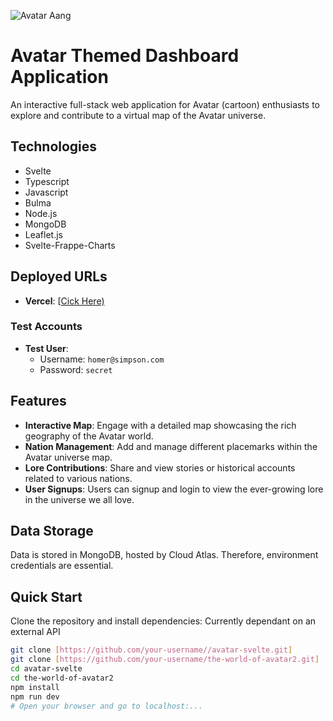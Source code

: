 
![Avatar Aang](https://github.com/bakaichi/avatar-svelte/assets/99150271/eeecc8f5-866f-4804-9cc5-1c5287e5a629)

# Avatar Themed Dashboard Application

An interactive full-stack web application for Avatar (cartoon) enthusiasts to explore and contribute to a virtual map of the Avatar universe.

## Technologies

- Svelte
- Typescript
- Javascript
- Bulma
- Node.js
- MongoDB
- Leaflet.js
- Svelte-Frappe-Charts

## Deployed URLs

- **Vercel**: [[Cick Here)](https://avatar-svelte.vercel.app/)

### Test Accounts

- **Test User**:
  - Username: `homer@simpson.com`
  - Password: `secret`

## Features

- **Interactive Map**: Engage with a detailed map showcasing the rich geography of the Avatar world.
- **Nation Management**: Add and manage different placemarks within the Avatar universe map.
- **Lore Contributions**: Share and view stories or historical accounts related to various nations.
- **User Signups**: Users can signup and login to view the ever-growing lore in the universe we all love.


## Data Storage

Data is stored in MongoDB, hosted by Cloud Atlas. Therefore, environment credentials are essential.

## Quick Start

Clone the repository and install dependencies:
Currently dependant on an external API 
```bash
git clone [https://github.com/your-username//avatar-svelte.git]
git clone [https://github.com/your-username/the-world-of-avatar2.git]
cd avatar-svelte
cd the-world-of-avatar2
npm install
npm run dev
# Open your browser and go to localhost:...
